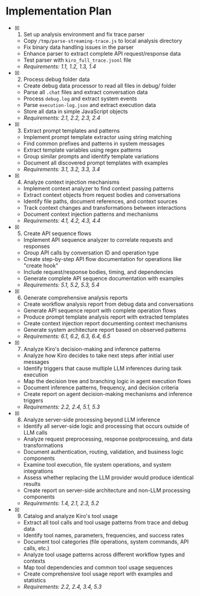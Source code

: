 # Implementation Plan

- [x] 1. Set up analysis environment and fix trace parser

  - Copy `/tmp/parse-streaming-trace.js` to local analysis directory
  - Fix binary data handling issues in the parser
  - Enhance parser to extract complete API request/response data
  - Test parser with `kiro_full_trace.jsonl` file
  - _Requirements: 1.1, 1.2, 1.3, 1.4_

- [x] 2. Process debug folder data

  - Create debug data processor to read all files in debug/ folder
  - Parse all `.chat` files and extract conversation data
  - Process `debug.log` and extract system events
  - Parse `execution-log.json` and extract execution data
  - Store all data in simple JavaScript objects
  - _Requirements: 2.1, 2.2, 2.3, 2.4_

- [x] 3. Extract prompt templates and patterns

  - Implement prompt template extractor using string matching
  - Find common prefixes and patterns in system messages
  - Extract template variables using regex patterns
  - Group similar prompts and identify template variations
  - Document all discovered prompt templates with examples
  - _Requirements: 3.1, 3.2, 3.3, 3.4_

- [x] 4. Analyze context injection mechanisms

  - Implement context analyzer to find context passing patterns
  - Extract context objects from request bodies and conversations
  - Identify file paths, document references, and context sources
  - Track context changes and transformations between interactions
  - Document context injection patterns and mechanisms
  - _Requirements: 4.1, 4.2, 4.3, 4.4_

- [x] 5. Create API sequence flows

  - Implement API sequence analyzer to correlate requests and responses
  - Group API calls by conversation ID and operation type
  - Create step-by-step API flow documentation for operations like "create hook"
  - Include request/response bodies, timing, and dependencies
  - Generate complete API sequence documentation with examples
  - _Requirements: 5.1, 5.2, 5.3, 5.4_

- [x] 6. Generate comprehensive analysis reports
  - Create workflow analysis report from debug data and conversations
  - Generate API sequence report with complete operation flows
  - Produce prompt template analysis report with extracted templates
  - Create context injection report documenting context mechanisms
  - Generate system architecture report based on observed patterns
  - _Requirements: 6.1, 6.2, 6.3, 6.4, 6.5_
- [x] 7. Analyze Kiro's decision-making and inference patterns
  - Analyze how Kiro decides to take next steps after initial user messages
  - Identify triggers that cause multiple LLM inferences during task execution
  - Map the decision tree and branching logic in agent execution flows
  - Document inference patterns, frequency, and decision criteria
  - Create report on agent decision-making mechanisms and inference triggers
  - _Requirements: 2.2, 2.4, 5.1, 5.3_
- [x] 8. Analyze server-side processing beyond LLM inference
  - Identify all server-side logic and processing that occurs outside of LLM calls
  - Analyze request preprocessing, response postprocessing, and data transformations
  - Document authentication, routing, validation, and business logic components
  - Examine tool execution, file system operations, and system integrations
  - Assess whether replacing the LLM provider would produce identical results
  - Create report on server-side architecture and non-LLM processing components
  - _Requirements: 1.4, 2.1, 2.3, 5.2_
- [x] 9. Catalog and analyze Kiro's tool usage
  - Extract all tool calls and tool usage patterns from trace and debug data
  - Identify tool names, parameters, frequencies, and success rates
  - Document tool categories (file operations, system commands, API calls, etc.)
  - Analyze tool usage patterns across different workflow types and contexts
  - Map tool dependencies and common tool usage sequences
  - Create comprehensive tool usage report with examples and statistics
  - _Requirements: 2.2, 2.4, 3.4, 5.3_

